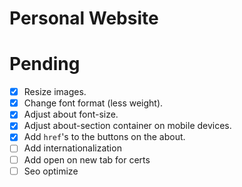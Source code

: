 # Personal Website

# Pending
- [x] Resize images.
- [x] Change font format (less weight).
- [x] Adjust about font-size.
- [x] Adjust about-section container on mobile devices.
- [x] Add `href`'s to the buttons on the about.
- [ ] Add internationalization
- [ ] Add open on new tab for certs 
- [ ] Seo optimize